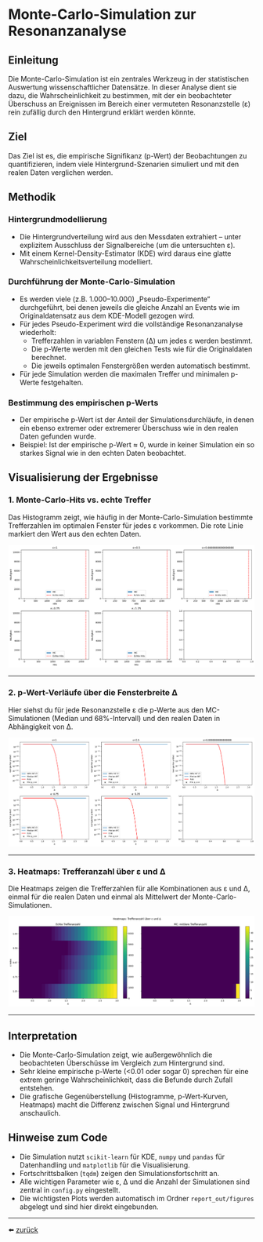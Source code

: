 # Monte-Carlo-Simulation zur Resonanzanalyse

## Einleitung

Die Monte-Carlo-Simulation ist ein zentrales Werkzeug in der statistischen Auswertung wissenschaftlicher Datensätze. In dieser Analyse dient sie dazu, die Wahrscheinlichkeit zu bestimmen, mit der ein beobachteter Überschuss an Ereignissen im Bereich einer vermuteten Resonanzstelle (ε) rein zufällig durch den Hintergrund erklärt werden könnte.

## Ziel

Das Ziel ist es, die empirische Signifikanz (p-Wert) der Beobachtungen zu quantifizieren, indem viele Hintergrund-Szenarien simuliert und mit den realen Daten verglichen werden.

## Methodik

### Hintergrundmodellierung

- Die Hintergrundverteilung wird aus den Messdaten extrahiert – unter explizitem Ausschluss der Signalbereiche (um die untersuchten ε).
- Mit einem Kernel-Density-Estimator (KDE) wird daraus eine glatte Wahrscheinlichkeitsverteilung modelliert.

### Durchführung der Monte-Carlo-Simulation

- Es werden viele (z.B. 1.000–10.000) „Pseudo-Experimente“ durchgeführt, bei denen jeweils die gleiche Anzahl an Events wie im Originaldatensatz aus dem KDE-Modell gezogen wird.
- Für jedes Pseudo-Experiment wird die vollständige Resonanzanalyse wiederholt:
  - Trefferzahlen in variablen Fenstern (Δ) um jedes ε werden bestimmt.
  - Die p-Werte werden mit den gleichen Tests wie für die Originaldaten berechnet.
  - Die jeweils optimalen Fenstergrößen werden automatisch bestimmt.
- Für jede Simulation werden die maximalen Treffer und minimalen p-Werte festgehalten.

### Bestimmung des empirischen p-Werts

- Der empirische p-Wert ist der Anteil der Simulationsdurchläufe, in denen ein ebenso extremer oder extremerer Überschuss wie in den realen Daten gefunden wurde.
- Beispiel: Ist der empirische p-Wert ≈ 0, wurde in keiner Simulation ein so starkes Signal wie in den echten Daten beobachtet.

## Visualisierung der Ergebnisse

### 1. Monte-Carlo-Hits vs. echte Treffer

Das Histogramm zeigt, wie häufig in der Monte-Carlo-Simulation bestimmte Trefferzahlen im optimalen Fenster für jedes ε vorkommen. Die rote Linie markiert den Wert aus den echten Daten.

![Histogramm MC vs Echt](report_out/figures/hist_mc_vs_real_hits.png)

---

### 2. p-Wert-Verläufe über die Fensterbreite Δ

Hier siehst du für jede Resonanzstelle ε die p-Werte aus den MC-Simulationen (Median und 68%-Intervall) und den realen Daten in Abhängigkeit von Δ.

![p-Wert-Verläufe](report_out/figures/pvalue_curves.png)

---

### 3. Heatmaps: Trefferanzahl über ε und Δ

Die Heatmaps zeigen die Trefferzahlen für alle Kombinationen aus ε und Δ, einmal für die realen Daten und einmal als Mittelwert der Monte-Carlo-Simulationen.

![Heatmaps Trefferanzahl](report_out/figures/heatmaps_hits.png)

---

## Interpretation

- Die Monte-Carlo-Simulation zeigt, wie außergewöhnlich die beobachteten Überschüsse im Vergleich zum Hintergrund sind.
- Sehr kleine empirische p-Werte (<0.01 oder sogar 0) sprechen für eine extrem geringe Wahrscheinlichkeit, dass die Befunde durch Zufall entstehen.
- Die grafische Gegenüberstellung (Histogramme, p-Wert-Kurven, Heatmaps) macht die Differenz zwischen Signal und Hintergrund anschaulich.

## Hinweise zum Code

- Die Simulation nutzt `scikit-learn` für KDE, `numpy` und `pandas` für Datenhandling und `matplotlib` für die Visualisierung.
- Fortschrittsbalken (`tqdm`) zeigen den Simulationsfortschritt an.
- Alle wichtigen Parameter wie ε, Δ und die Anzahl der Simulationen sind zentral in `config.py` eingestellt.
- Die wichtigsten Plots werden automatisch im Ordner `report_out/figures` abgelegt und sind hier direkt eingebunden.

---

⬅️ [zurück](../../../README.md)